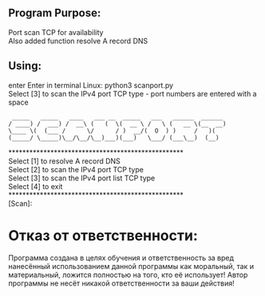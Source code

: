## Program Purpose:
Port scan TCP for availability  
Also added function resolve A record DNS

## Using:
enter
Enter in terminal Linux: python3 scanport.py  
Select [3] to scan the IPv4 port TCP type - port numbers are entered with a space  


     _____   _____   ____   ___ __  _____   ___   ______  ______
    / ____) /  ___) /  __\ (   (  \(  __ \ /   \ (   __ \(__  __)
    \____ \(  (___ /      \/      / )  __/(  O  ) )     /   )(
    (_____/ \_____)\__/\__/\__)___)(___)   \___/ (___\__)  (__)
             
\**************************************************  
Select [1] to resolve A record DNS  
Select [2] to scan the IPv4 port TCP type  
Select [3] to scan the IPv4 port list TCP type  
Select [4] to exit  
\**************************************************  
[Scan]:

# Отказ от ответственности:

Программа создана в целях обучения и ответственность за вред нанесённый использованием данной программы как моральный, 
так и материальный, ложится полностью на того, кто её использует! 
Автор программы не несёт никакой ответственности за ваши действия!
